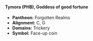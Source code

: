 #### Tymora (PHB), Goddess of good fortune
- **Pantheon:** Forgotten Realms
- **Alignment:** C, G
- **Domains:** Trickery
- **Symbol:** Face-up coin